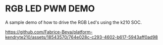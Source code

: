 RGB LED PWM DEMO
=====
A sample demo of how to drive the RGB Led's using the k210 SOC.

https://github.com/Fabrice-Beya/platform-kendryte210/assets/18543570/764e028c-c293-4602-b617-5943aff0ad98

